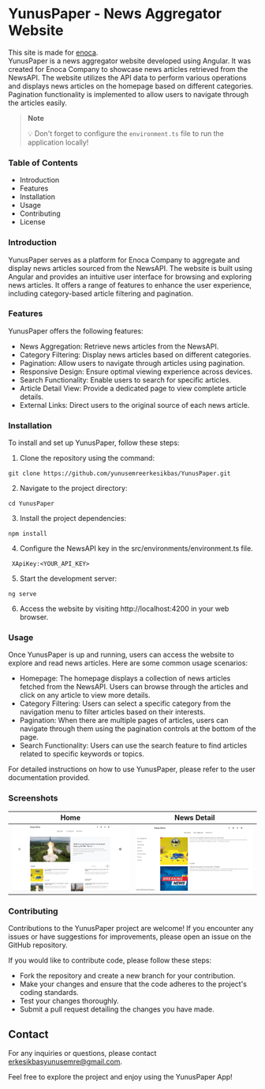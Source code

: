 # YunusPaper - News Aggregator Website

This site is made for [enoca](https://www.enoca.com/).</br>
YunusPaper is a news aggregator website developed using Angular. It was created for Enoca Company to showcase news articles retrieved from the NewsAPI. The website utilizes the API data to perform various operations and displays news articles on the homepage based on different categories. Pagination functionality is implemented to allow users to navigate through the articles easily.
> **Note**
>
> 💡 Don't forget to configure the `environment.ts` file to run the application locally!

### Table of Contents

- Introduction
- Features
- Installation
- Usage
- Contributing
- License


### Introduction

YunusPaper serves as a platform for Enoca Company to aggregate and display news articles sourced from the NewsAPI. The website is built using Angular and provides an intuitive user interface for browsing and exploring news articles. It offers a range of features to enhance the user experience, including category-based article filtering and pagination.

### Features

YunusPaper offers the following features:

- News Aggregation: Retrieve news articles from the NewsAPI.
- Category Filtering: Display news articles based on different categories.
- Pagination: Allow users to navigate through articles using pagination.
- Responsive Design: Ensure optimal viewing experience across devices.
- Search Functionality: Enable users to search for specific articles.
- Article Detail View: Provide a dedicated page to view complete article details.
- External Links: Direct users to the original source of each news article.

### Installation
To install and set up YunusPaper, follow these steps:
1. Clone the repository using the command:  
```
git clone https://github.com/yunusemreerkesikbas/YunusPaper.git
```

2. Navigate to the project directory:
```
cd YunusPaper
```
3. Install the project dependencies:
```
npm install
```
4. Configure the NewsAPI key in the src/environments/environment.ts file.
```
 XApiKey:<YOUR_API_KEY>
```
5. Start the development server:
```
ng serve
```
6. Access the website by visiting http://localhost:4200 in your web browser.

### Usage

Once YunusPaper is up and running, users can access the website to explore and read news articles. Here are some common usage scenarios:

- Homepage: The homepage displays a collection of news articles fetched from the NewsAPI. Users can browse through the articles and click on any article to view more details.
- Category Filtering: Users can select a specific category from the navigation menu to filter articles based on their interests.
- Pagination: When there are multiple pages of articles, users can navigate through them using the pagination controls at the bottom of the page.
- Search Functionality: Users can use the search feature to find articles related to specific keywords or topics.

For detailed instructions on how to use YunusPaper, please refer to the user documentation provided.
### Screenshots

| Home                                                   | News Detail                                                  |
|--------------------------------------------------------|--------------------------------------------------------------|
| ![Light Mode Screenshot](./src/assets/img/home-ss.png) | ![Dark Mode Screenshot](./src/assets/img/news-detail-ss.png) |


### Contributing

Contributions to the YunusPaper project are welcome! If you encounter any issues or have suggestions for improvements, please open an issue on the GitHub repository.

If you would like to contribute code, please follow these steps:

- Fork the repository and create a new branch for your contribution.
- Make your changes and ensure that the code adheres to the project's coding standards.
- Test your changes thoroughly.
- Submit a pull request detailing the changes you have made.

## Contact

For any inquiries or questions, please contact erkesikbasyunusemre@gmail.com.

Feel free to explore the project and enjoy using the YunusPaper App!
